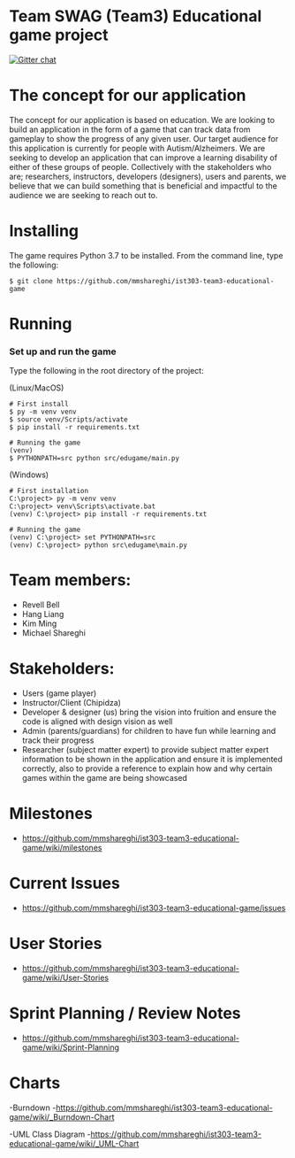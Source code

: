 # Team SWAG (Team3) Educational game project 

[![Gitter chat](https://badges.gitter.im/gitterHQ/gitter.png)](https://gitter.im/ist303-team3-educational-game/Lobby)

# The concept for our application

The concept for our application is based on education. We are looking to build an application in the form of a game 
that can track data from gameplay to show the progress of any given user. Our target audience for this application is 
currently for people with Autism/Alzheimers. We are seeking to develop an application that can improve a learning 
disability of either of these groups of people. Collectively with the stakeholders who are; researchers, instructors, 
developers (designers), users and parents, we believe that we can build something that is beneficial and impactful to 
the audience we are seeking to reach out to. 

# Installing

The game requires Python 3.7 to be installed. From the command line, type the following:

```
$ git clone https://github.com/mmshareghi/ist303-team3-educational-game
```

# Running 

### Set up and run the game

Type the following in the root directory of the project:

(Linux/MacOS)
```
# First install
$ py -m venv venv
$ source venv/Scripts/activate
$ pip install -r requirements.txt

# Running the game
(venv)
$ PYTHONPATH=src python src/edugame/main.py
```

(Windows)
```
# First installation
C:\project> py -m venv venv
C:\project> venv\Scripts\activate.bat
(venv) C:\project> pip install -r requirements.txt

# Running the game
(venv) C:\project> set PYTHONPATH=src
(venv) C:\project> python src\edugame\main.py
```

# Team members:
- Revell Bell
- Hang Liang
- Kim Ming
- Michael Shareghi

# Stakeholders:
- Users (game player)
- Instructor/Client (Chipidza)
- Developer & designer (us)
  bring the vision into fruition and ensure the code is aligned with design vision as well
- Admin (parents/guardians)
  for children to have fun while learning and track their progress
- Researcher (subject matter expert)
  to provide subject matter expert information to be shown in the application and ensure it is implemented correctly, 
  also to provide a   reference to explain how and why certain games within the game are being showcased

# Milestones
- https://github.com/mmshareghi/ist303-team3-educational-game/wiki/milestones

# Current Issues
- https://github.com/mmshareghi/ist303-team3-educational-game/issues
  
# User Stories
- https://github.com/mmshareghi/ist303-team3-educational-game/wiki/User-Stories

# Sprint Planning / Review Notes
- https://github.com/mmshareghi/ist303-team3-educational-game/wiki/Sprint-Planning

# Charts
  -Burndown
    -https://github.com/mmshareghi/ist303-team3-educational-game/wiki/_Burndown-Chart
  
  -UML Class Diagram
    -https://github.com/mmshareghi/ist303-team3-educational-game/wiki/_UML-Chart
